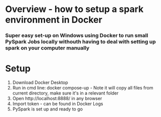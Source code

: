 # Overview - how to setup a spark environment in Docker
### Super easy set-up on Windows using Docker to run small PySpark Jobs locally withouth having to deal with setting up spark on your computer manually

# Setup
1. Download Docker Desktop
2. Run in cmd line:  docker compose-up - Note it will copy all files from current directory, make sure it's in a relevant folder
3. Open http://localhost:8888/ in any browser
4. Import token - can be found in Docker Logs
5. PySpark is set up and ready to go
